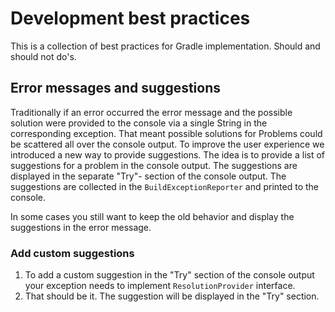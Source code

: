 # Development best practices

This is a collection of best practices for Gradle implementation.
Should and should not do's.

## Error messages and suggestions

Traditionally if an error occurred the error message and the possible solution were provided to the console via a single String in the corresponding exception.
That meant possible solutions for Problems could be scattered all over the console output.
To improve the user experience we introduced a new way to provide suggestions.
The idea is to provide a list of suggestions for a problem in the console output.
The suggestions are displayed in the separate "Try"- section of the console output.
The suggestions are collected in the `BuildExceptionReporter` and printed to the console.

In some cases you still want to keep the old behavior and display the suggestions in the error message.

### Add custom suggestions

1. To add a custom suggestion in the "Try" section of the console output your exception needs to implement `ResolutionProvider` interface.
2. That should be it. The suggestion will be displayed in the "Try" section.

